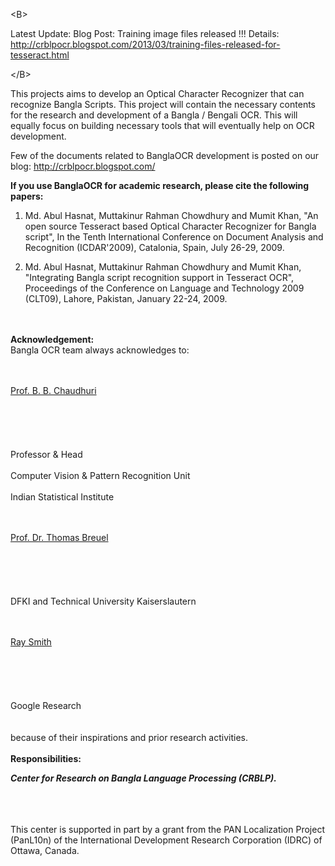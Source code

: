                    
                   


&lt;B&gt;


Latest Update: Blog Post: Training image files released !!! Details:
http://crblpocr.blogspot.com/2013/03/training-files-released-for-tesseract.html


&lt;/B&gt;


                   
                   


This projects aims to develop an Optical Character Recognizer that can recognize Bangla Scripts. This project will contain the necessary contents for the research and development of a Bangla / Bengali OCR. This will equally focus on building necessary tools that will eventually help on OCR development.

Few of the documents related to BanglaOCR development is posted on our blog: http://crblpocr.blogspot.com/



<b> If you use BanglaOCR for academic research, please cite the following papers: </b>

1. Md. Abul Hasnat, Muttakinur Rahman Chowdhury and Mumit Khan, "An open source Tesseract based Optical Character Recognizer for Bangla script", In the Tenth International Conference on Document Analysis and Recognition (ICDAR'2009), Catalonia, Spain, July 26-29, 2009.

2. Md. Abul Hasnat, Muttakinur Rahman Chowdhury and Mumit Khan, "Integrating Bangla script recognition support in Tesseract OCR", Proceedings of the Conference on Language and Technology 2009 (CLT09), Lahore, Pakistan, January  22-24, 2009.



<br>
<br>
<b>Acknowledgement:</b>
<br>Bangla OCR team always acknowledges to:<br>
<br>
<br>

<A HREF="http://www.isical.ac.in/~bbc/">

Prof. B. B. Chaudhuri<br>
<br>
</A><br>
<br>
<br>
<br>Professor & Head<br>
<br>Computer Vision & Pattern Recognition Unit<br>
<br>Indian Statistical Institute<br>
<br>
<br>

<A HREF="http://homepages.iupr.com/tmb">

Prof. Dr. Thomas Breuel<br>
<br>
</A><br>
<br>
<br>
<br>DFKI and Technical University Kaiserslautern<br>
<br>
<br>

<A HREF="http://research.google.com/pubs/author4479.html">

Ray Smith<br>
<br>
</A><br>
<br>
<br>
<br>Google Research<br>
<br>
<br>because of their inspirations and prior research activities.<br>
<br>
<b>Responsibilities:</b>
<br>

<I>

<b>Center for Research on Bangla Language Processing (CRBLP).</b>

</I>

<br>
<br>
<br>This center is supported in part by a grant from the PAN Localization Project (PanL10n) of the International Development Research Corporation (IDRC) of Ottawa, Canada.